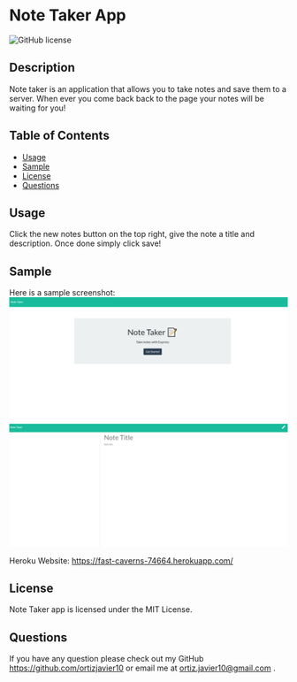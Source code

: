 # Note Taker App

![GitHub license](https://img.shields.io/badge/license-MIT-blue.svg)

## Description
Note taker is an application that allows you to take notes and save them to a server. When ever you come back back to the page your notes will be waiting for you!


## Table of Contents
* [Usage](#usage)
* [Sample](#sample)
* [License](#license)
* [Questions](#questions)



## Usage
Click the new notes button on the top right, give the note a title and description. Once done simply click save!

## Sample
Here is a sample screenshot:
<img src="./src/img1.PNG">
<img src="./src/img2.PNG">

Heroku Website:
https://fast-caverns-74664.herokuapp.com/


## License
Note Taker app is licensed under the MIT License.

## Questions
If you have any question please check out my GitHub https://github.com/ortizjavier10 or email me at ortiz.javier10@gmail.com .

